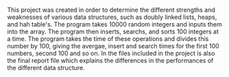 This project was created in order to determine the different strengths and weaknesses of various data structures, such as doubly linked lists, heaps, and hah table's. The program takes 10000 random integers and inputs them into the array. The program then inserts, searchs, and sorts 100 integers at a time. The program takes the time of these operations and divides this number by 100, giving the avergae, insert and search times for the first 100 numbers, second 100 and so on. In the files included in the project is also the final report file which explains the differences in the performances of the different data structure.
